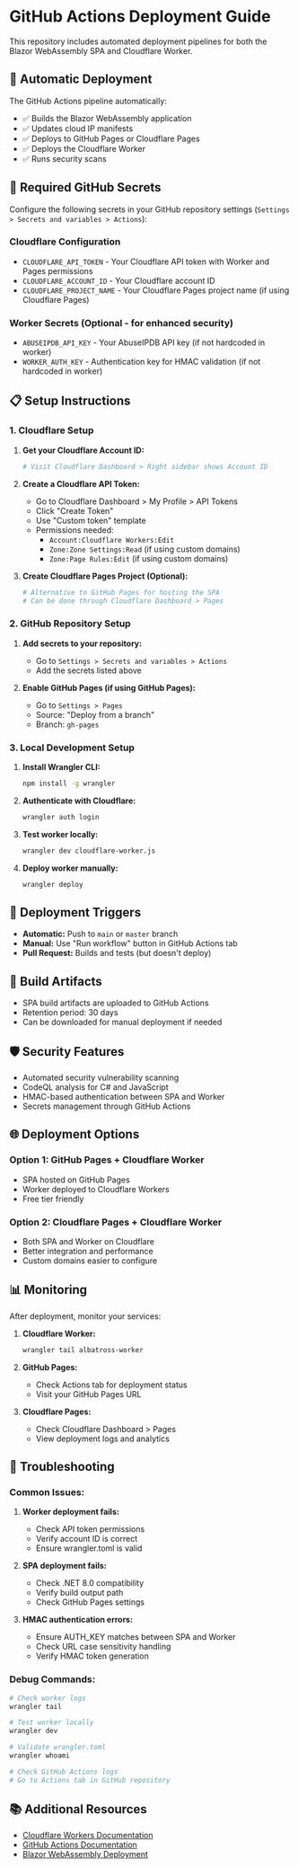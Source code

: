 # GitHub Actions Deployment Guide

This repository includes automated deployment pipelines for both the Blazor WebAssembly SPA and Cloudflare Worker.

## 🚀 Automatic Deployment

The GitHub Actions pipeline automatically:
- ✅ Builds the Blazor WebAssembly application
- ✅ Updates cloud IP manifests 
- ✅ Deploys to GitHub Pages or Cloudflare Pages
- ✅ Deploys the Cloudflare Worker
- ✅ Runs security scans

## 🔧 Required GitHub Secrets

Configure the following secrets in your GitHub repository settings (`Settings > Secrets and variables > Actions`):

### Cloudflare Configuration
- `CLOUDFLARE_API_TOKEN` - Your Cloudflare API token with Worker and Pages permissions
- `CLOUDFLARE_ACCOUNT_ID` - Your Cloudflare account ID
- `CLOUDFLARE_PROJECT_NAME` - Your Cloudflare Pages project name (if using Cloudflare Pages)

### Worker Secrets (Optional - for enhanced security)
- `ABUSEIPDB_API_KEY` - Your AbuseIPDB API key (if not hardcoded in worker)
- `WORKER_AUTH_KEY` - Authentication key for HMAC validation (if not hardcoded in worker)

## 📋 Setup Instructions

### 1. Cloudflare Setup

1. **Get your Cloudflare Account ID:**
   ```bash
   # Visit Cloudflare Dashboard > Right sidebar shows Account ID
   ```

2. **Create a Cloudflare API Token:**
   - Go to Cloudflare Dashboard > My Profile > API Tokens
   - Click "Create Token"
   - Use "Custom token" template
   - Permissions needed:
     - `Account:Cloudflare Workers:Edit`
     - `Zone:Zone Settings:Read` (if using custom domains)
     - `Zone:Page Rules:Edit` (if using custom domains)

3. **Create Cloudflare Pages Project (Optional):**
   ```bash
   # Alternative to GitHub Pages for hosting the SPA
   # Can be done through Cloudflare Dashboard > Pages
   ```

### 2. GitHub Repository Setup

1. **Add secrets to your repository:**
   - Go to `Settings > Secrets and variables > Actions`
   - Add the secrets listed above

2. **Enable GitHub Pages (if using GitHub Pages):**
   - Go to `Settings > Pages`
   - Source: "Deploy from a branch"
   - Branch: `gh-pages`

### 3. Local Development Setup

1. **Install Wrangler CLI:**
   ```bash
   npm install -g wrangler
   ```

2. **Authenticate with Cloudflare:**
   ```bash
   wrangler auth login
   ```

3. **Test worker locally:**
   ```bash
   wrangler dev cloudflare-worker.js
   ```

4. **Deploy worker manually:**
   ```bash
   wrangler deploy
   ```

## 🔄 Deployment Triggers

- **Automatic:** Push to `main` or `master` branch
- **Manual:** Use "Run workflow" button in GitHub Actions tab
- **Pull Request:** Builds and tests (but doesn't deploy)

## 📁 Build Artifacts

- SPA build artifacts are uploaded to GitHub Actions
- Retention period: 30 days
- Can be downloaded for manual deployment if needed

## 🛡️ Security Features

- Automated security vulnerability scanning
- CodeQL analysis for C# and JavaScript
- HMAC-based authentication between SPA and Worker
- Secrets management through GitHub Actions

## 🌐 Deployment Options

### Option 1: GitHub Pages + Cloudflare Worker
- SPA hosted on GitHub Pages
- Worker deployed to Cloudflare Workers
- Free tier friendly

### Option 2: Cloudflare Pages + Cloudflare Worker  
- Both SPA and Worker on Cloudflare
- Better integration and performance
- Custom domains easier to configure

## 📊 Monitoring

After deployment, monitor your services:

1. **Cloudflare Worker:**
   ```bash
   wrangler tail albatross-worker
   ```

2. **GitHub Pages:**
   - Check Actions tab for deployment status
   - Visit your GitHub Pages URL

3. **Cloudflare Pages:**
   - Check Cloudflare Dashboard > Pages
   - View deployment logs and analytics

## 🔧 Troubleshooting

### Common Issues:

1. **Worker deployment fails:**
   - Check API token permissions
   - Verify account ID is correct
   - Ensure wrangler.toml is valid

2. **SPA deployment fails:**
   - Check .NET 8.0 compatibility
   - Verify build output path
   - Check GitHub Pages settings

3. **HMAC authentication errors:**
   - Ensure AUTH_KEY matches between SPA and Worker
   - Check URL case sensitivity handling
   - Verify HMAC token generation

### Debug Commands:

```bash
# Check worker logs
wrangler tail

# Test worker locally
wrangler dev

# Validate wrangler.toml
wrangler whoami

# Check GitHub Actions logs
# Go to Actions tab in GitHub repository
```

## 📚 Additional Resources

- [Cloudflare Workers Documentation](https://developers.cloudflare.com/workers/)
- [GitHub Actions Documentation](https://docs.github.com/en/actions)
- [Blazor WebAssembly Deployment](https://docs.microsoft.com/en-us/aspnet/core/blazor/host-and-deploy/webassembly)
